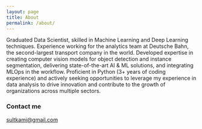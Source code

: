 ```yaml
---
layout: page
title: About
permalink: /about/
---
```


Graduated Data Scientist, skilled in Machine Learning and Deep Learning techniques. Experience working for the analytics team at Deutsche Bahn, the second-largest transport company in the world. Developed expertise in creating computer vision models for object detection and instance segmentation, delivering state-of-the-art AI & ML solutions, and integrating MLOps in the workflow. Proficient in Python (3+ years of coding experience) and actively seeking opportunities to leverage my experience in data analysis to drive innovation and contribute to the growth of organizations across multiple sectors.

### Contact me

[sultkami@gmail.com](mailto:sultkami@gmail.com)
